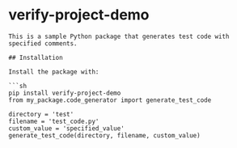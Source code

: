 # verify-project-demo

    This is a sample Python package that generates test code with specified comments.

    ## Installation

    Install the package with:

    ```sh
    pip install verify-project-demo
    from my_package.code_generator import generate_test_code

    directory = 'test'
    filename = 'test_code.py'
    custom_value = 'specified_value'
    generate_test_code(directory, filename, custom_value)
    